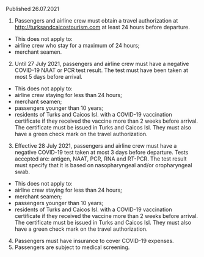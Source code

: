 Published 26.07.2021
1. Passengers and airline crew must obtain a travel authorization at <a href="http://turksandcaicostourism.com/">http://turksandcaicostourism.com</a> at least 24 hours before departure.
- This does not apply to:
- airline crew who stay for a maximum of 24 hours;
- merchant seamen.
2. Until 27 July 2021, passengers and airline crew must have a negative COVID-19 NAAT or PCR test result. The test must have been taken at most 5 days before arrival.
- This does not apply to:
- airline crew staying for less than 24 hours;
- merchant seamen;
- passengers younger than 10 years;
- residents of Turks and Caicos Isl. with a COVID-19 vaccination certificate if they received the vaccine more than 2 weeks before arrival. The certificate must be issued in Turks and Caicos Isl. They must also have a green check mark on the travel authorization.
3. Effective 28 July 2021, passengers and airline crew must have a negative COVID-19 test taken at most 3 days before departure. Tests accepted are: antigen, NAAT, PCR, RNA and RT-PCR. The test result must specify that it is based on nasopharyngeal and/or oropharyngeal swab. 
- This does not apply to:
- airline crew staying for less than 24 hours;
- merchant seamen;
- passengers younger than 10 years;
- residents of Turks and Caicos Isl. with a COVID-19 vaccination certificate if they received the vaccine more than 2 weeks before arrival. The certificate must be issued in Turks and Caicos Isl. They must also have a green check mark on the travel authorization.
4. Passengers must have insurance to cover COVID-19 expenses.
5. Passengers are subject to medical screening.

